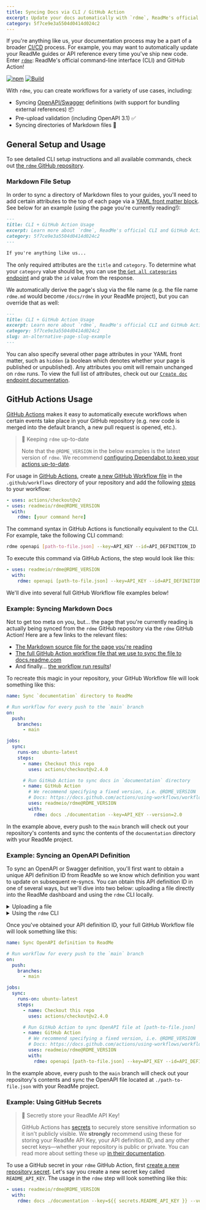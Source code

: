 ```yaml
---
title: Syncing Docs via CLI / GitHub Action
excerpt: Update your docs automatically with `rdme`, ReadMe's official CLI and GitHub Action!
category: 5f7ce9e3a5504d0414d024c2
---
```


<!--

Hello curious raw Markdown reader! 👋
This Markdown page is syncing to ReadMe via the `rdme` GitHub Action 🦉
Check out the "Syncing Markdown Docs" example below,
and peep the resulting page in our docs: https://docs.readme.com/docs/rdme

We also do some fancy little find-and-replace action to swap out every instance
of `RDME_VERSION` below with the latest version of rdme.
Check out `.github/workflows/docs.yml` for more info on this!

-->

If you're anything like us, your documentation process may be a part of a broader [CI/CD](https://en.wikipedia.org/wiki/CI/CD) process. For example, you may want to automatically update your ReadMe guides or API reference every time you've ship new code. Enter [`rdme`](https://github.com/readmeio/rdme): ReadMe's official command-line interface (CLI) and GitHub Action!

[![npm](https://img.shields.io/npm/v/rdme)](https://npm.im/rdme) [![Build](https://github.com/readmeio/rdme/workflows/CI/badge.svg)](https://github.com/readmeio/rdme)

With `rdme`, you can create workflows for a variety of use cases, including:

- Syncing [OpenAPI/Swagger](https://docs.readme.com/docs/openapi) definitions (with support for bundling external references) 📦
- Pre-upload validation (including OpenAPI 3.1) ✅
- Syncing directories of Markdown files 📖

## General Setup and Usage

To see detailed CLI setup instructions and all available commands, check out [the `rdme` GitHub repository](https://github.com/readmeio/rdme#readme).

### Markdown File Setup

In order to sync a directory of Markdown files to your guides, you'll need to add certain attributes to the top of each page via a [YAML front matter block](https://jekyllrb.com/docs/front-matter/). See below for an example (using the page you're currently reading!):

```markdown
---
title: CLI + GitHub Action Usage
excerpt: Learn more about `rdme`, ReadMe's official CLI and GitHub Action!
category: 5f7ce9e3a5504d0414d024c2
---

If you're anything like us...
```

The only required attributes are the `title` and `category`. To determine what your `category` value should be, you can use [the `Get all categories` endpoint](https://docs.readme.com/reference/getcategories) and grab the `id` value from the response.

We automatically derive the page's slug via the file name (e.g. the file name `rdme.md` would become `/docs/rdme` in your ReadMe project), but you can override that as well:

```markdown
---
title: CLI + GitHub Action Usage
excerpt: Learn more about `rdme`, ReadMe's official CLI and GitHub Action!
category: 5f7ce9e3a5504d0414d024c2
slug: an-alternative-page-slug-example
---
```

You can also specify several other page attributes in your YAML front matter, such as `hidden` (a boolean which denotes whether your page is published or unpublished). Any attributes you omit will remain unchanged on `rdme` runs. To view the full list of attributes, check out our [`Create doc` endpoint documentation](https://docs.readme.com/reference/createdoc).

## GitHub Actions Usage

[GitHub Actions](https://docs.github.com/actions) makes it easy to automatically execute workflows when certain events take place in your GitHub repository (e.g. new code is merged into the default branch, a new pull request is opened, etc.).

> 📘 Keeping `rdme` up-to-date
>
> Note that the `@RDME_VERSION` in the below examples is the latest version of `rdme`. We recommend [configuring Dependabot to keep your actions up-to-date](https://docs.github.com/code-security/supply-chain-security/keeping-your-dependencies-updated-automatically/keeping-your-actions-up-to-date-with-dependabot).

For usage in [GitHub Actions](https://docs.github.com/actions), create [a new GitHub Workflow file](https://docs.github.com/actions/using-workflows/workflow-syntax-for-github-actions) in the `.github/workflows` directory of your repository and add the following [steps](https://docs.github.com/actions/using-workflows/workflow-syntax-for-github-actions#jobsjob_idsteps) to your workflow:

```yml
- uses: actions/checkout@v2
- uses: readmeio/rdme@RDME_VERSION
  with:
    rdme: [your command here]
```

The command syntax in GitHub Actions is functionally equivalent to the CLI. For example, take the following CLI command:

```sh
rdme openapi [path-to-file.json] --key=API_KEY --id=API_DEFINITION_ID
```

To execute this command via GitHub Actions, the step would look like this:

```yml
- uses: readmeio/rdme@RDME_VERSION
  with:
    rdme: openapi [path-to-file.json] --key=API_KEY --id=API_DEFINITION_ID
```

We'll dive into several full GitHub Workflow file examples below!

### Example: Syncing Markdown Docs

Not to get too meta on you, but... the page that you're currently reading is actually being synced from the `rdme` GitHub repository via the `rdme` GitHub Action! Here are a few links to the relevant files:

- [The Markdown source file for the page you're reading](https://github.com/readmeio/rdme/tree/main/docs/rdme.md)
- [The full GitHub Action workflow file that we use to sync the file to docs.readme.com](https://github.com/readmeio/rdme/blob/main/.github/workflows/docs.yml)
- And finally... [the workflow run results](https://github.com/readmeio/rdme/actions/workflows/docs.yml)!

To recreate this magic in your repository, your GitHub Workflow file will look something like this:

```yml
name: Sync `documentation` directory to ReadMe

# Run workflow for every push to the `main` branch
on:
  push:
    branches:
      - main

jobs:
  sync:
    runs-on: ubuntu-latest
    steps:
      - name: Checkout this repo
        uses: actions/checkout@v2.4.0

      # Run GitHub Action to sync docs in `documentation` directory
      - name: GitHub Action
        # We recommend specifying a fixed version, i.e. @RDME_VERSION
        # Docs: https://docs.github.com/actions/using-workflows/workflow-syntax-for-github-actions#example-using-versioned-actions
        uses: readmeio/rdme@RDME_VERSION
        with:
          rdme: docs ./documentation --key=API_KEY --version=2.0
```

In the example above, every push to the `main` branch will check out your repository's contents and sync the contents of the `documentation` directory with your ReadMe project.

### Example: Syncing an OpenAPI Definition

To sync an OpenAPI or Swagger definition, you'll first want to obtain a unique API definition ID from ReadMe so we know which definition you want to update on subsequent re-syncs. You can obtain this API definition ID in one of several ways, but we'll dive into two below: uploading a file directly into the ReadMe dashboard and using the `rdme` CLI locally.

<details>
<summary>Uploading a file</summary>

Follow [these instructions](https://docs.readme.com/docs/openapi#file-upload) on uploading a new OpenAPI file in the dashboard. Once the file is uploaded, you'll see the following in the API Reference settings of your dashboard (the red outline is where you'll find your API definition ID):

![](https://files.readme.io/d57b7c8-Screen_Shot_2022-02-23_at_11.54.21_AM.png)

</details>
<details>
<summary>Using the <code>rdme</code> CLI</summary>

Alternatively, you can obtain the API definition ID by running the following `rdme` CLI command on your local machine:

```sh
rdme openapi [path-to-file.json]
```

Once you follow the prompts and upload your OpenAPI definition, you'll receive a confirmation message that looks something like this:

```
You've successfully updated an OpenAPI file on your ReadMe project!

        http://dash.readme.com/project/{your_project}/v1.0/refs/pet

To update your OpenAPI or Swagger definition, run the following:

        rdme openapi FILE --key=API_KEY --id=API_DEFINITION_ID
```

</details>

Once you've obtained your API definition ID, your full GitHub Workflow file will look something like this:

```yml
name: Sync OpenAPI definition to ReadMe

# Run workflow for every push to the `main` branch
on:
  push:
    branches:
      - main

jobs:
  sync:
    runs-on: ubuntu-latest
    steps:
      - name: Checkout this repo
        uses: actions/checkout@v2.4.0

      # Run GitHub Action to sync OpenAPI file at [path-to-file.json]
      - name: GitHub Action
        # We recommend specifying a fixed version, i.e. @RDME_VERSION
        # Docs: https://docs.github.com/actions/using-workflows/workflow-syntax-for-github-actions#example-using-versioned-actions
        uses: readmeio/rdme@RDME_VERSION
        with:
          rdme: openapi [path-to-file.json] --key=API_KEY --id=API_DEFINITION_ID
```

In the example above, every push to the `main` branch will check out your repository's contents and sync the OpenAPI file located at `./path-to-file.json` with your ReadMe project.

### Example: Using GitHub Secrets

> 🚧 Secretly store your ReadMe API Key!
>
> GitHub Actions has [secrets](https://docs.github.com/actions/security-guides/encrypted-secrets) to securely store sensitive information so it isn't publicly visible. We **strongly** recommend using these for storing your ReadMe API Key, your API definition ID, and any other secret keys—whether your repository is public or private. You can read more about setting these up [in their documentation](https://docs.github.com/actions/security-guides/encrypted-secrets).

To use a GitHub secret in your `rdme` GitHub Action, first [create a new repository secret](https://docs.github.com/actions/security-guides/encrypted-secrets#creating-encrypted-secrets-for-a-repository). Let's say you create a new secret key called `README_API_KEY`. The usage in the `rdme` step will look something like this:

```yml
- uses: readmeio/rdme@RDME_VERSION
  with:
    rdme: docs ./documentation --key=${{ secrets.README_API_KEY }} --version=2.0
```
